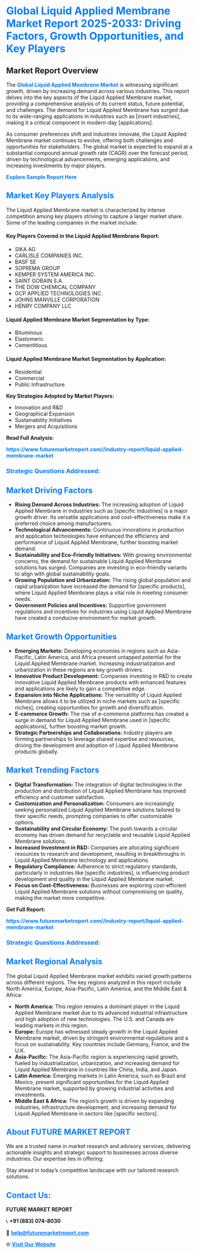 <h1 style="color: #007BFF;">Global Liquid Applied Membrane Market Report 2025-2033: Driving Factors, Growth Opportunities, and Key Players</h1>

<section id="overview">
<h2>Market Report Overview</h2>
<p>The <a href="https://www.futuremarketreport.com//industry-report/liquid-applied-membrane-market" style="color: #007BFF; text-decoration: none;"><strong>Global Liquid Applied Membrane Market</strong></a> is witnessing significant growth, driven by increasing demand across various industries. This report delves into the key aspects of the Liquid Applied Membrane market, providing a comprehensive analysis of its current status, future potential, and challenges. The demand for Liquid Applied Membrane has surged due to its wide-ranging applications in industries such as [insert industries], making it a critical component in modern-day [applications].</p>
<p>As consumer preferences shift and industries innovate, the Liquid Applied Membrane market continues to evolve, offering both challenges and opportunities for stakeholders. The global market is expected to expand at a substantial compound annual growth rate (CAGR) over the forecast period, driven by technological advancements, emerging applications, and increasing investments by major players.</p>
</section>

<section id="overview">
<p><a href="https://www.futuremarketreport.com//request-sample/reportId=85640" style="color: #007BFF; text-decoration: none;"><strong>Explore Sample Report Here</strong></a></p>
</section>

<section id="key-players">
<h2 style="color: #007BFF;">Market Key Players Analysis</h2>
<p>The Liquid Applied Membrane market is characterized by intense competition among key players striving to capture a larger market share. Some of the leading companies in the market include:</p>
<h4>Key Players Covered in the Liquid Applied Membrane Report:</h4>
<ul><li>SIKA AG</li><li>CARLISLE COMPANIES INC.</li><li>BASF SE</li><li>SOPREMA GROUP</li><li>KEMPER SYSTEM AMERICA INC.</li><li>SAINT GOBAIN S.A.</li><li>THE DOW CHEMICAL COMPANY</li><li>GCP APPLIED TECHNOLOGIES INC.</li><li>JOHNS MANVILLE CORPORATION</li><li>HENRY COMPANY LLC</li></ul>
<h4>Liquid Applied Membrane Market Segmentation by Type:</h4>
<ul><li>Bituminous</li><li>Elastomeric</li><li>Cementitious</li></ul>

<h4>Liquid Applied Membrane Market Segmentation by Application:</h4>
<ul><li>Residential</li><li>Commercial</li><li>Public Infrastructure</li></ul>
<p><strong>Key Strategies Adopted by Market Players:</strong></p>
<ul>
<li>Innovation and R&D</li>
<li>Geographical Expansion</li>
<li>Sustainability Initiatives</li>
<li>Mergers and Acquisitions</li>
</ul>
</section>

<section>
<p><strong>Read Full Analysis: </strong></p><a href="https://www.futuremarketreport.com//industry-report/liquid-applied-membrane-market" style="color: #007BFF; text-decoration: none;"><strong>https://www.futuremarketreport.com//industry-report/liquid-applied-membrane-market</strong></a>
<h3 style="color: #007BFF;">Strategic Questions Addressed:</h3>
</section>

<section id="driving-factors">
<h2 style="color: #007BFF;">Market Driving Factors</h2>
<ul>
<li><strong>Rising Demand Across Industries:</strong> The increasing adoption of Liquid Applied Membrane in industries such as [specific industries] is a major growth driver. Its versatile applications and cost-effectiveness make it a preferred choice among manufacturers.</li>
<li><strong>Technological Advancements:</strong> Continuous innovations in production and application technologies have enhanced the efficiency and performance of Liquid Applied Membrane, further boosting market demand.</li>
<li><strong>Sustainability and Eco-Friendly Initiatives:</strong> With growing environmental concerns, the demand for sustainable Liquid Applied Membrane solutions has surged. Companies are investing in eco-friendly variants to align with global sustainability goals.</li>
<li><strong>Growing Population and Urbanization:</strong> The rising global population and rapid urbanization have increased the demand for [specific products], where Liquid Applied Membrane plays a vital role in meeting consumer needs.</li>
<li><strong>Government Policies and Incentives:</strong> Supportive government regulations and incentives for industries using Liquid Applied Membrane have created a conducive environment for market growth.</li>
</ul>
</section>

<section id="growth-opportunities">
<h2 style="color: #007BFF;">Market Growth Opportunities</h2>
<ul>
<li><strong>Emerging Markets:</strong> Developing economies in regions such as Asia-Pacific, Latin America, and Africa present untapped potential for the Liquid Applied Membrane market. Increasing industrialization and urbanization in these regions are key growth drivers.</li>
<li><strong>Innovative Product Development:</strong> Companies investing in R&D to create innovative Liquid Applied Membrane products with enhanced features and applications are likely to gain a competitive edge.</li>
<li><strong>Expansion into Niche Applications:</strong> The versatility of Liquid Applied Membrane allows it to be utilized in niche markets such as [specific niches], creating opportunities for growth and diversification.</li>
<li><strong>E-commerce Growth:</strong> The rise of e-commerce platforms has created a surge in demand for Liquid Applied Membrane used in [specific applications], further boosting market growth.</li>
<li><strong>Strategic Partnerships and Collaborations:</strong> Industry players are forming partnerships to leverage shared expertise and resources, driving the development and adoption of Liquid Applied Membrane products globally.</li>
</ul>
</section>

<section id="trending-factors">
<h2 style="color: #007BFF;">Market Trending Factors</h2>
<ul>
<li><strong>Digital Transformation:</strong> The integration of digital technologies in the production and distribution of Liquid Applied Membrane has improved efficiency and customer satisfaction.</li>
<li><strong>Customization and Personalization:</strong> Consumers are increasingly seeking personalized Liquid Applied Membrane solutions tailored to their specific needs, prompting companies to offer customizable options.</li>
<li><strong>Sustainability and Circular Economy:</strong> The push towards a circular economy has driven demand for recyclable and reusable Liquid Applied Membrane solutions.</li>
<li><strong>Increased Investment in R&D:</strong> Companies are allocating significant resources to research and development, resulting in breakthroughs in Liquid Applied Membrane technology and applications.</li>
<li><strong>Regulatory Compliance:</strong> Adherence to strict regulatory standards, particularly in industries like [specific industries], is influencing product development and quality in the Liquid Applied Membrane market.</li>
<li><strong>Focus on Cost-Effectiveness:</strong> Businesses are exploring cost-efficient Liquid Applied Membrane solutions without compromising on quality, making the market more competitive.</li>
</ul>
</section>

<section>
<p><strong>Get Full Report: </strong></p><a href="https://www.futuremarketreport.com//industry-report/liquid-applied-membrane-market" style="color: #007BFF; text-decoration: none;"><strong>https://www.futuremarketreport.com//industry-report/liquid-applied-membrane-market</strong></a>
<h3 style="color: #007BFF;">Strategic Questions Addressed:</h3>
</section>


<section id="regional-analysis">
<h2 style="color: #007BFF;">Market Regional Analysis</h2>
<p>The global Liquid Applied Membrane market exhibits varied growth patterns across different regions. The key regions analyzed in this report include North America, Europe, Asia-Pacific, Latin America, and the Middle East & Africa:</p>
<ul>
<li><strong>North America:</strong> This region remains a dominant player in the Liquid Applied Membrane market due to its advanced industrial infrastructure and high adoption of new technologies. The U.S. and Canada are leading markets in this region.</li>
<li><strong>Europe:</strong> Europe has witnessed steady growth in the Liquid Applied Membrane market, driven by stringent environmental regulations and a focus on sustainability. Key countries include Germany, France, and the U.K.</li>
<li><strong>Asia-Pacific:</strong> The Asia-Pacific region is experiencing rapid growth, fueled by industrialization, urbanization, and increasing demand for Liquid Applied Membrane in countries like China, India, and Japan.</li>
<li><strong>Latin America:</strong> Emerging markets in Latin America, such as Brazil and Mexico, present significant opportunities for the Liquid Applied Membrane market, supported by growing industrial activities and investments.</li>
<li><strong>Middle East & Africa:</strong> The region’s growth is driven by expanding industries, infrastructure development, and increasing demand for Liquid Applied Membrane in sectors like [specific sectors].</li>
</ul>
</section>

<footer>
<h2 style="color: #007BFF;">About FUTURE MARKET REPORT</h2>
<p>We are a trusted name in market research and advisory services, delivering actionable insights and strategic support to businesses across diverse industries. Our expertise lies in offering:</p>

<p>Stay ahead in today’s competitive landscape with our tailored research solutions.</p>

<h2 style="color: #007BFF;">Contact Us:</h2>
<p><strong>FUTURE MARKET REPORT</strong></p>
<p>📞 <strong>+91 (883) 074-8030</strong></p>
<p>📧 <strong><a href="mailto:help@futuremarketreport.com" style="color: #007BFF;">help@futuremarketreport.com</a></strong></p>
<p>🌐 <strong><a href="https://www.futuremarketreport.com/" style="color: #007BFF;">Visit Our Website</a></strong></p>
</footer>